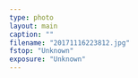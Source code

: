 ```yaml
---
type: photo
layout: main
caption: ""
filename: "20171116223812.jpg"
fstop: "Unknown"
exposure: "Unknown"
---
```

